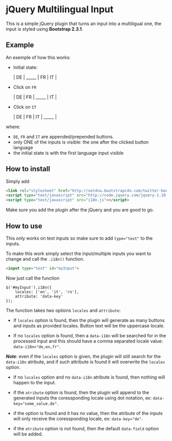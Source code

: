 jQuery Multilingual Input
=========================

This is a simple jQuery plugin that turns an input into a multiligual one, the input is styled using **Bootstrap 2.3.1**.

## Example

An exemple of how this works:

 - Initial state:

	| DE | _____ | FR | IT |

 - Click on `FR`

	| DE | FR | _____ | IT |

 - Click on `IT`

	| DE | FR | IT | _____ |

where:

* `DE`, `FR` and `IT` are appended/prepended buttons.
* only ONE of the inputs is visible: the one after the clicked button language
* the initial state is with the first language input visible

## How to install

Simply add

```HTML
<link rel="stylesheet" href="http://netdna.bootstrapcdn.com/twitter-bootstrap/2.3.1/css/bootstrap-combined.min.css">
<script type="text/javascript" src="http://code.jquery.com/jquery-1.10.2.min.js"></script>
<script type="text/javascript" src="i18n.js"></script>
```

Make sure you add the plugin after the jQuery and you are good to go.

## How to use

This only works on text inputs so make sure to add `type="text"` to the inputs.

To make this work simply select the input/multiple inputs you want to change and call the `.i18n()` function.

```HTML
<input type="text" id="myInput">
```

Now just call the function

```JS
$('#myInput').i18n({
    locales: ['en', 'it', 'ro'],
    attribute: 'data-key'
});
```

The function takes two options `locales` and `attribute`:

* If `locales` option is found, then the plugin will generate as many buttons and inputs as provided locales. Button text will be the uppercase locale.

* If no `locales` option is found, then a `data-i18n` will be searched for in the processed input and this should have a comma separated locale value: `data-i18n="de,en,fr"`.

***Note***: even if the `locales` option is given, the plugin will still search for the `data-i18n` atribute, and if such attribute is found it will overwrite the `locales` option.

* If no `locales` option and no `data-i18n` atribute is found, then nothing will happen to the input.


*	if the  `atribute` option is found, then the plugin will append to the generated inputs the coressponding locale using dot notation, ex: `data-key="some_value.de"`.

*	if the option is found and it has no value, then the atribute of the inputs will only receive the coressponding locale, ex: `data-key="de"`.

* if the `atribute` option is not found, then the default `data-field` option will be added.


